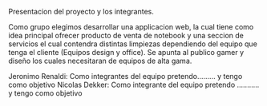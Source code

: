Presentacion del proyecto y los integrantes.
 
Como grupo elegimos desarrollar una applicacion web, la cual tiene como idea principal ofrecer producto de venta de
notebook y una seccion de servicios el cual contendra distintas limpiezas dependiendo del equipo que tenga el cliente
(Equipos design y office).
Se apunta al publico gamer y diseño los cuales necesitaran de equipos de alta gama.

Jeronimo Renaldi: Como integrantes del equipo pretendo......... y tengo como objetivo
Nicolas Dekker: Como integrante del equipo pretendo ........... y tengo como objetivo